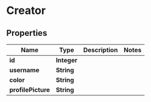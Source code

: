 

# Creator


## Properties

| Name | Type | Description | Notes |
|------------ | ------------- | ------------- | -------------|
|**id** | **Integer** |  |  |
|**username** | **String** |  |  |
|**color** | **String** |  |  |
|**profilePicture** | **String** |  |  |



